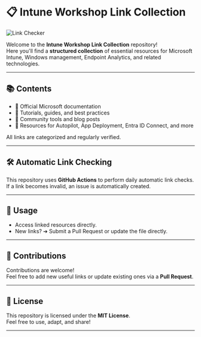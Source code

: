 # 📋 Intune Workshop Link Collection

![Link Checker](https://github.com/happelm/intuneworkshops/actions/workflows/main.yml/badge.svg)

Welcome to the **Intune Workshop Link Collection** repository!  
Here you'll find a **structured collection** of essential resources for Microsoft Intune, Windows management, Endpoint Analytics, and related technologies.

---

## 📚 Contents

- 🎯 Official Microsoft documentation
- 🎯 Tutorials, guides, and best practices
- 🎯 Community tools and blog posts
- 🎯 Resources for Autopilot, App Deployment, Entra ID Connect, and more

All links are categorized and regularly verified.

---

## 🛠️ Automatic Link Checking

This repository uses **GitHub Actions** to perform daily automatic link checks.  
If a link becomes invalid, an issue is automatically created.

---

## 🔧 Usage

- Access linked resources directly.
- New links? ➔ Submit a Pull Request or update the file directly.

---

## 🤝 Contributions

Contributions are welcome!  
Feel free to add new useful links or update existing ones via a **Pull Request**.

---

## 📜 License

This repository is licensed under the **MIT License**.  
Feel free to use, adapt, and share!

---
